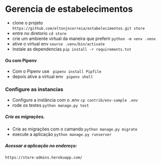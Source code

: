 # Gerencia de estabelecimentos


-  clone o projeto ``` https://github.com/eltonjncorreia/estabelecimentos.git store ```
-  entre no diretorio ``` cd store ```
-  crie um ambiente virtual da maneira que preferir ``` python -m venv .venv ```
-  ative o virtual env ``` source .venv/bin/activate ```
-  Instale as dependencias ``` pip install -r requirements.txt ```

#### Ou com Pipenv

-  Com o Pipenv use ``` pipenv install Pipfile```
-  depois ative a virtual env  ``` pipenv shell```

### Configure as instancias

-  Configure a instância com o .env  ``` cp contrib/env-sample .env ```
-  rode os testes ``` python manage.py test ```

##### Crie as migrações.

-  Crie as migrações com o camando ``` python manage.py migrate ```
-  execute a aplicação ```python manage.py runserver```

##### Acessar a aplicação no endereço:

``` https://store-admins.herokuapp.com/ ```